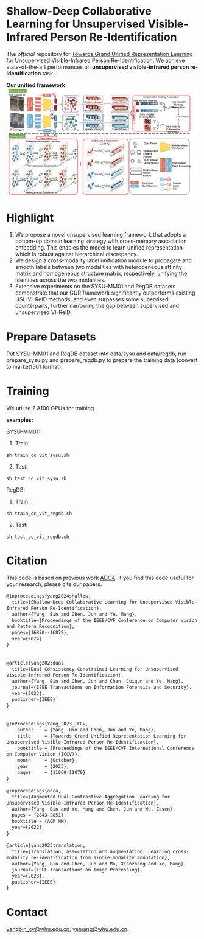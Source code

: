 # Shallow-Deep Collaborative Learning for Unsupervised Visible-Infrared Person Re-Identification

The *official* repository for [Towards Grand Unified Representation Learning for Unsupervised Visible-Infrared Person Re-Identification](https://openaccess.thecvf.com/content/CVPR2024/papers/Yang_Shallow-Deep_Collaborative_Learning_for_Unsupervised_Visible-Infrared_Person_Re-Identification_CVPR_2024_paper.pdf). We achieve state-of-the-art performances on **unsupervised visible-infrared person re-identification** task.

**Our unified framework**
![framework](figs/framework.png)

# Highlight

1. We propose a novel unsupervised learning framework that adopts a bottom-up domain learning strategy with cross-memory association embedding. This enables the model to learn unified representation which is robust against hierarchical discrepancy.
2. We design a cross-modality label unification module to propagate and smooth labels between two modalities with heterogeneous affinity matrix and homogeneous structure matrix, respectively, unifying the identities across the two modalities.
3. Extensive experiments on the SYSU-MM01 and RegDB datasets demonstrate that our GUR framework significantly outperforms existing USL-VI-ReID methods, and even surpasses some supervised counterparts, further narrowing the gap between supervised and unsupervised VI-ReID. 

# Prepare Datasets
Put SYSU-MM01 and RegDB dataset into data/sysu and data/regdb, run prepare\_sysu.py and prepare\_regdb.py to prepare the training data (convert to market1501 format).

# Training

We utilize 2 A100 GPUs for training.

**examples:**

SYSU-MM01:

1. Train:
```shell
sh train_cc_vit_sysu.sh
```


2. Test:
```shell
sh test_cc_vit_sysu.sh
```

RegDB:

1. Train:
:
```shell
sh train_cc_vit_regdb.sh
```

2. Test:
```shell
sh test_cc_vit_regdb.sh
```


# Citation
This code is based on previous work [ADCA](https://github.com/yangbincv/ADCA.). 
If you find this code useful for your research, please cite our papers.

```
@inproceedings{yang2024shallow,
  title={Shallow-Deep Collaborative Learning for Unsupervised Visible-Infrared Person Re-Identification},
  author={Yang, Bin and Chen, Jun and Ye, Mang},
  booktitle={Proceedings of the IEEE/CVF Conference on Computer Vision and Pattern Recognition},
  pages={16870--16879},
  year={2024}
}


@article{yang2023dual,
  title={Dual Consistency-Constrained Learning for Unsupervised Visible-Infrared Person Re-Identification},
  author={Yang, Bin and Chen, Jun and Chen, Cuiqun and Ye, Mang},
  journal={IEEE Transactions on Information Forensics and Security},
  year={2023},
  publisher={IEEE}
}


@InProceedings{Yang_2023_ICCV,
    author    = {Yang, Bin and Chen, Jun and Ye, Mang},
    title     = {Towards Grand Unified Representation Learning for Unsupervised Visible-Infrared Person Re-Identification},
    booktitle = {Proceedings of the IEEE/CVF International Conference on Computer Vision (ICCV)},
    month     = {October},
    year      = {2023},
    pages     = {11069-11079}
}

@inproceedings{adca,
  title={Augmented Dual-Contrastive Aggregation Learning for Unsupervised Visible-Infrared Person Re-Identification},
  author={Yang, Bin and Ye, Mang and Chen, Jun and Wu, Zesen},
  pages = {2843–2851},
  booktitle = {ACM MM},
  year={2022}
}

@article{yang2023translation,
  title={Translation, association and augmentation: Learning cross-modality re-identification from single-modality annotation},
  author={Yang, Bin and Chen, Jun and Ma, Xianzheng and Ye, Mang},
  journal={IEEE Transactions on Image Processing},
  year={2023},
  publisher={IEEE}
}

```

# Contact
yangbin_cv@whu.edu.cn; yemang@whu.edu.cn.



